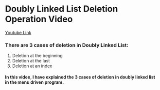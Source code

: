 # Doubly Linked List Deletion Operation Video
[Youtube Link](https://youtu.be/NGoQKYbJpKM)
### There are 3 cases of deletion in Doubly Linked List:
1. Deletion at the beginning
2. Deletion at the last
3. Deletion at an index  

#### In this video, I have explained the 3 cases of deletion in doubly linked list in the menu driven program.